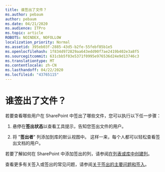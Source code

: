 ```yaml
---
title: 谁签出了文件？
ms.author: pebaum
author: pebaum
ms.date: 04/21/2020
ms.audience: ITPro
ms.topic: article
ROBOTS: NOINDEX, NOFOLLOW
localization_priority: Normal
ms.assetid: 395eb03f-2885-43d5-b2fe-55febf85b1e5
ms.openlocfilehash: 1f834d972829aa643edd90f7ae2419b402e3a8f5
ms.sourcegitcommit: 631cbb5f03e5371f0995e976536d24e9d13746c3
ms.translationtype: MT
ms.contentlocale: zh-CN
ms.lasthandoff: 04/22/2020
ms.locfileid: "43765115"
---
```

# <a name="who-has-a-file-checked-out"></a>谁签出了文件？

若要查看哪些用户在 SharePoint 中签出了哪些文件，您可以执行以下任一步骤：
  
1. 悬停在**签出状态**以查看工具提示，告知您签出文件的用户。 
    
2. 将 "**签出者**" 列添加到库的默认视图中。 这样一来，每个人都可以轻松查看签出文档的用户。 
    
若要了解如何在 SharePoint 中添加签出的列，请参阅[在列表或库中创建列](https://go.microsoft.com/fwlink/?linkid=2019591)。 
  
查看更多有关签入或签出的常见问题，请参阅[关于签出的主要问题和签入](https://go.microsoft.com/fwlink/?linkid=2018786)。
  

